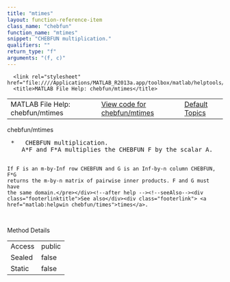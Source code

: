 ```yaml
---
title: "mtimes"
layout: function-reference-item
class_name: "chebfun"
function_name: "mtimes"
snippet: "CHEBFUN multiplication."
qualifiers: ""
return_type: "f"
arguments: "(f, c)"
---
```


<html>
   <head>
      <meta http-equiv="Content-Type" content="text/html; charset=utf-8">
   
      <link rel="stylesheet" href="file:////Applications/MATLAB_R2013a.app/toolbox/matlab/helptools/private/helpwin.css">
      <title>MATLAB File Help: chebfun/mtimes</title>
   </head>
   <body>
      <!--Single-page help-->
      <table border="0" cellspacing="0" width="100%">
         <tr class="subheader">
            <td class="headertitle">MATLAB File Help: chebfun/mtimes</td>
            <td class="subheader-left"><a href="matlab:edit chebfun/mtimes">View code for chebfun/mtimes</a></td>
            <td class="subheader-right"><a href="matlab:helpwin">Default Topics</a></td>
         </tr>
      </table>
      <div class="title">chebfun/mtimes</div>
      <div class="helptext"><pre><!--helptext --> *   CHEBFUN multiplication.
    A*F and F*A multiplies the CHEBFUN F by the scalar A.
 
    If F is an m-by-Inf row CHEBFUN and G is an Inf-by-n column CHEBFUN, F*G
    returns the m-by-n matrix of pairwise inner products. F and G must have
    the same domain.</pre></div><!--after help --><!--seeAlso--><div class="footerlinktitle">See also</div><div class="footerlink"> <a href="matlab:helpwin chebfun/times">times</a>.
</div>
      <!--Method-->
      <div class="sectiontitle">Method Details</div>
      <table class="class-details">
         <tr>
            <td class="class-detail-label">Access</td>
            <td>public</td>
         </tr>
         <tr>
            <td class="class-detail-label">Sealed</td>
            <td>false</td>
         </tr>
         <tr>
            <td class="class-detail-label">Static</td>
            <td>false</td>
         </tr>
      </table>
   </body>
</html>
